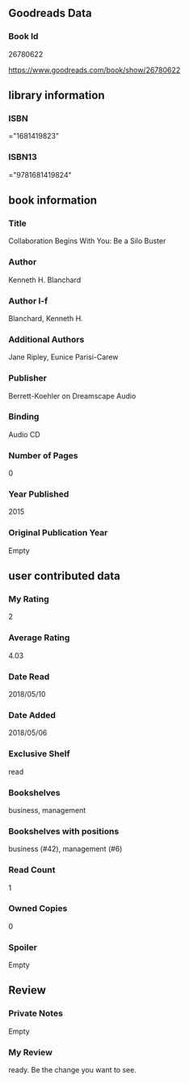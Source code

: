 <!-- This template shows how to bulk convert all columns of data into one markdown file -->
<!-- caveat: substitution key matches column headers from default export. You will get a KeyError if there's a mismatch -->

## Goodreads Data

### Book Id 

26780622

https://www.goodreads.com/book/show/26780622

## library information

### ISBN 
="1681419823"

### ISBN13 
="9781681419824"

## book information

### Title
Collaboration Begins With You: Be a Silo Buster

### Author 
Kenneth H. Blanchard

### Author l-f 
Blanchard, Kenneth H.

### Additional Authors
Jane Ripley, Eunice Parisi-Carew

### Publisher 
Berrett-Koehler on Dreamscape Audio

### Binding
Audio CD

### Number of Pages
0

### Year Published
2015

### Original Publication Year 
Empty

## user contributed data

### My Rating
2

### Average Rating
4.03

### Date Read
2018/05/10

### Date Added
2018/05/06

### Exclusive Shelf
read

### Bookshelves
business, management

### Bookshelves with positions
business (#42), management (#6)

### Read Count
1

### Owned Copies
0

### Spoiler 
Empty

## Review

### Private Notes
Empty

### My Review
ready. Be the change you want to see.